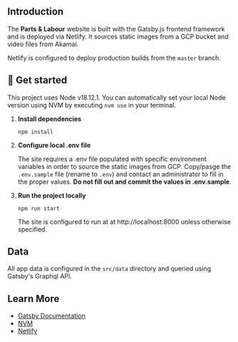## Introduction

The <b>Parts & Labour</b> website is built with the Gatsby.js frontend framework and is deployed via Netlify. It sources static images from a GCP bucket and video files from Akamai.

Netlify is configured to deploy production builds from the `master` branch.

## 🚀 Get started

This project uses Node v18.12.1. You can automatically set your local Node version using NVM by executing `nvm use` in your terminal.

1.  **Install dependencies**

    ```shell
    npm install
    ```

2.  **Configure local .env file**

    The site requires a .env file populated with specific environment variables in order to source the static images from GCP. Copy/pasge the `.env.sample` file (rename to `.env`) and contact an administrator to fill in the proper values. **Do not fill out and commit the values in .env.sample**.

3.  **Run the project locally**

    ```shell
    npm run start
    ```

    The site is configured to run at at http://localhost:8000 unless otherwise specified.

## Data

All app data is configured in the `src/data` directory and queried using Gatsby's Graphql API.

## Learn More

- [Gatsby Documentation](https://www.gatsbyjs.com/docs/?utm_source=starter&utm_medium=readme&utm_campaign=minimal-starter)
- [NVM](https://github.com/nvm-sh/nvm)
- [Netlify](https://docs.netlify.com/)
